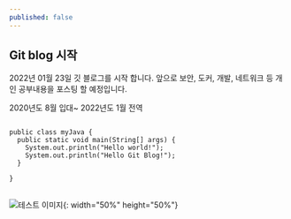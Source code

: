 ```yaml
---
published: false
---
```

## Git blog 시작  

2022년 01월 23일 깃 블로그를 시작 합니다. 앞으로 보안, 도커, 개발, 네트워크 등 개인 공부내용을 포스팅 할 예정입니다. 

2020년도 8월 입대~ 2022년도 1월 전역

<pre>
<code>
public class myJava {
  public static void main(String[] args) {
    System.out.println("Hello world!");
    System.out.println("Hello Git Blog!");
  }

}
</code>
</pre>


![테스트 이미지]({{site.baseurl}}/_img/test.jpg){: width="50%" height="50%"}

